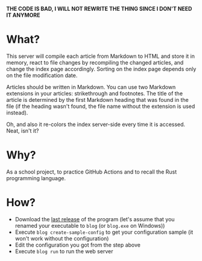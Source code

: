 **THE CODE IS BAD, I WILL NOT REWRITE THE THING SINCE I DON'T NEED IT ANYMORE**

# What?

This server will compile each article from Markdown to HTML and store it in memory, react to
file changes by recompiling the changed articles, and change the index page accordingly. Sorting
on the index page depends only on the file modification date.

Articles should be written in Markdown. You can use two Markdown extensions in your articles:
strikethrough and footnotes. The title of the article is determined by the first Markdown heading
that was found in the file (if the heading wasn't found, the file name without the extension is
used instead).

Oh, and also it re-colors the index server-side every time it is accessed. Neat, isn't it?

# Why?

As a school project, to practice GitHub Actions and to recall the Rust programming language.

# How?

* Download the [last release](https://github.com/megahomyak/blog/releases/latest) of the program (let's assume that you renamed your executable to `blog` (or `blog.exe` on Windows))
* Execute `blog create-sample-config` to get your configuration sample (it won't work without the configuration)
* Edit the configuration you got from the step above
* Execute `blog run` to run the web server
